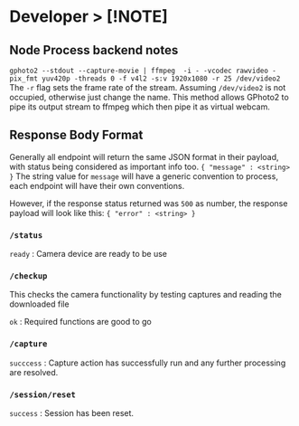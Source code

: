 # Developer > [!NOTE]

## Node Process backend notes

`gphoto2 --stdout --capture-movie | ffmpeg  -i - -vcodec rawvideo -pix_fmt yuv420p -threads 0 -f v4l2 -s:v 1920x1080 -r 25 /dev/video2`
The `-r` flag sets the frame rate of the stream. Assuming `/dev/video2` is not occupied, otherwise just change the name.
This method allows GPhoto2 to pipe its output stream to ffmpeg which then pipe it as virtual webcam.

## Response Body Format

Generally all endpoint will return the same JSON format in their payload, with status being considered as important info too.
`{
  "message" : <string>
}`
The string value for `message` will have a generic convention to process, each endpoint will have their own conventions.

However, if the response status returned was `500` as number, the response payload will look like this:
`{
  "error" : <string>
}`

### `/status`

`ready` : Camera device are ready to be use

### `/checkup`

This checks the camera functionality by testing captures and reading the downloaded file

`ok` : Required functions are good to go

### `/capture`

`succcess` : Capture action has successfully run and any further processing are resolved.

### `/session/reset`

`success` : Session has been reset.
